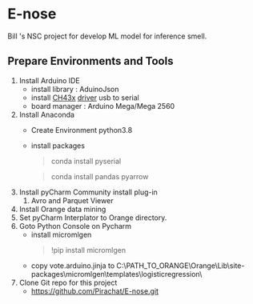 # E-nose
Bill 's NSC project for develop ML model  for inference smell.


## Prepare Environments and Tools

1. Install Arduino IDE
     - install library : AduinoJson
     - install [CH43x](https://sparks.gogo.co.nz/ch340.html) [driver](http://www.mediafire.com/file/c9pyi2u7g93iqt6/CH341SER.ZIP/file) usb to serial    
     - board manager : Arduino Mega/Mega 2560
2. Install Anaconda
     - Create Environment python3.8
     - install packages 
       >  conda install pyserial
       
       > conda install pandas pyarrow
3. Install pyCharm Community
    install plug-in 
   1. Avro and Parquet Viewer
4. Install Orange data mining
5. Set pyCharm Interplator to Orange directory.
6. Goto Python Console on Pycharm 
     - install micromlgen
        >  !pip install micromlgen
     - copy vote.arduino.jinja to C:\PATH_TO_ORANGE\Orange\Lib\site-packages\micromlgen\templates\logisticregression\
7. Clone Git repo for this project
     - https://github.com/Pirachat/E-nose.git